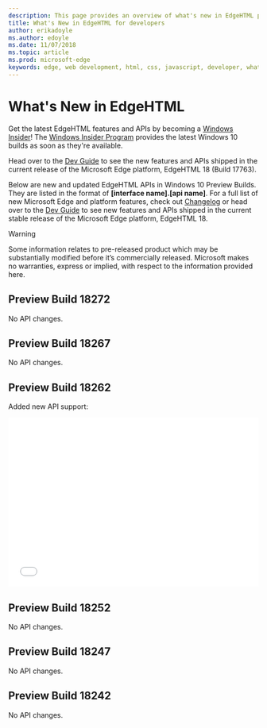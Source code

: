 ```yaml
---
description: This page provides an overview of what's new in EdgeHTML preview builds for developers.
title: What's New in EdgeHTML for developers
author: erikadoyle
ms.author: edoyle
ms.date: 11/07/2018
ms.topic: article
ms.prod: microsoft-edge
keywords: edge, web development, html, css, javascript, developer, what's new in edge, new APIs in edge, edgehtml, edgehtml preview builds
---
```


# What's New in EdgeHTML

Get the latest EdgeHTML features and APIs by becoming a [Windows Insider](https://insider.windows.com/)! The [Windows Insider Program](https://insider.windows.com/) provides the latest Windows 10 builds as soon as they're available. 

Head over to the [Dev Guide](../dev-guide.md) to see the new features and APIs shipped in the current release of the Microsoft Edge platform, EdgeHTML 18 (Build 17763). 

Below are new and updated EdgeHTML APIs in Windows 10 Preview Builds. They are listed in the format of **[interface name].[api name]**. For a full list of new Microsoft Edge and platform features, check out [Changelog](https://developer.microsoft.com/microsoft-edge/platform/changelog/) or head over to the [Dev Guide](../dev-guide.md) to see new features and APIs shipped in the current stable release of the Microsoft Edge platform, EdgeHTML 18.  


> [!WARNING] 
> Some information relates to pre-released product which may be substantially modified before it’s commercially released. Microsoft makes no warranties, express or implied, with respect to the information provided here.

## Preview Build 18272
No API changes.

## Preview Build 18267
No API changes.

## Preview Build 18262

Added new API support:

<iframe height='341' scrolling='no' title='EdgeHTML Preview Build 17682' src='//codepen.io/MSEdgeDev/embed/5a691c1840690352f409d3788b8167fa/?height=341&theme-id=23761&default-tab=result&embed-version=2' frameborder='no' allowtransparency='true' allowfullscreen='true' style='width: 100%;'>See the Pen <a href='https://codepen.io/MSEdgeDev/pen/5a691c1840690352f409d3788b8167fa/'>EdgeHTML Preview Build 17682</a> by MSEdgeDev (<a href='https://codepen.io/MSEdgeDev'>@MSEdgeDev</a>) on <a href='https://codepen.io'>CodePen</a>.
</iframe>

## Preview Build 18252
No API changes.

## Preview Build 18247
No API changes.

## Preview Build 18242
No API changes.









